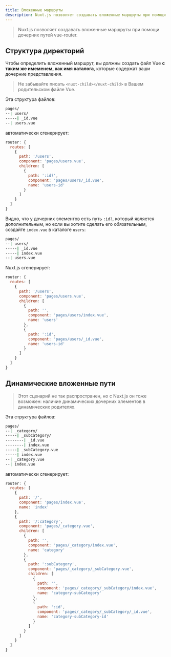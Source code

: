 ```yaml
---
title: Вложенные маршруты
description: Nuxt.js позволяет создавать вложенные маршруты при помощи дочерних путей vue-router.
---
```


> Nuxt.js позволяет создавать вложенные маршруты при помощи дочерних путей vue-router.

## Структура директорий

Чтобы определить вложенный маршрут, вы должны создать файл Vue **с таким же имеменем, как имя каталога**, которые содержат ваши дочерние представления.
> Не забывайте писать `<nuxt-child></nuxt-child>` в Вашем родительском файле Vue.

Эта структура файлов:

```bash
pages/
--| users/
-----| _id.vue
--| users.vue
```
автоматически сгенерирует:

```js
router: {
  routes: [
    {
      path: '/users',
      component: 'pages/users.vue',
      children: [
        {
          path: ':id?',
          component: 'pages/users/_id.vue',
          name: 'users-id'
        }
      ]
    }
  ]
}
```
Видно, что у дочерних элементов есть путь `:id?`, который является дополнительным, но если вы хотите сделать его обязательным, создайте `index.vue` в каталоге `users`:

```bash
pages/
--| users/
-----| _id.vue
-----| index.vue
--| users.vue
```

Nuxt.js сгенерирует:

```js
router: {
  routes: [
    {
      path: '/users',
      component: 'pages/users.vue',
      children: [
        {
          path: '',
          component: 'pages/users/index.vue',
          name: 'users'
        },
        {
          path: ':id',
          component: 'pages/users/_id.vue',
          name: 'users-id'
        }
      ]
    }
  ]
}
```

## Динамические вложенные пути

> Этот сценарий не так распространен, но с Nuxt.js он тоже возможен: наличие динамических дочерних элементов в динамических родителях.

Эта структура файлов:

```bash
pages/
--| _category/
-----| _subCategory/
--------| _id.vue
--------| index.vue
-----| _subCategory.vue
-----| index.vue
--| _category.vue
--| index.vue
```

автоматически сгенерирует:

```js
router: {
  routes: [
    {
      path: '/',
      component: 'pages/index.vue',
      name: 'index'
    },
    {
      path: '/:category',
      component: 'pages/_category.vue',
      children: [
        {
          path: '',
          component: 'pages/_category/index.vue',
          name: 'category'
        },
        {
          path: ':subCategory',
          component: 'pages/_category/_subCategory.vue',
          children: [
            {
              path: '',
              component: 'pages/_category/_subCategory/index.vue',
              name: 'category-subCategory'
            },
            {
              path: ':id',
              component: 'pages/_category/_subCategory/_id.vue',
              name: 'category-subCategory-id'
            }
          ]
        }
      ]
    }
  ]
}
```
